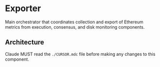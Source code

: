# Exporter

Main orchestrator that coordinates collection and export of Ethereum metrics from execution, consensus, and disk monitoring components.

## Architecture  
Claude MUST read the `./CURSOR.mdc` file before making any changes to this component.